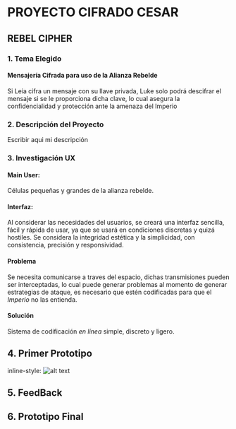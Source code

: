 # PROYECTO CIFRADO CESAR

## **REBEL CIPHER**

### 1. Tema Elegido
#### Mensajería Cifrada para uso de la Alianza Rebelde


Si Leia cifra un mensaje con su llave privada, Luke solo podrá descifrar el mensaje si se le proporciona dicha clave,  lo cual asegura la confidencialidad y protección ante la amenaza del Imperio


### 2. Descripción del Proyecto

Escribir aqui mi descripción

### 3. Investigación UX
#### Main User:
Células pequeñas y grandes de la alianza rebelde.
#### Interfaz:
Al considerar las necesidades del usuarios, se creará una interfaz sencilla, fácil y rápida de usar, ya que se usará en condiciones discretas y quizá hostiles. Se considera la integridad estética y la simplicidad, con consistencia, precisión y responsividad.
#### Problema
Se necesita comunicarse a traves del espacio, dichas transmisiones pueden ser interceptadas, lo cual puede generar problemas al momento de generar estrategias de ataque, es necesario que estén codificadas para que el _Imperio_ no las entienda.
#### Solución
Sistema de codificación _en línea_ simple, discreto y ligero.

## 4. Primer Prototipo

inline-style: ![alt text](https://lh3.googleusercontent.com/20pt6EioE609APW-l0_2zibIdh4hRZo0Cc3QjUj7jdep-X9lePPRTMdPqBg5eBJ5KSywsydUndvvRvKQiltgBs3VdPxSD8Ua4pTnmjJJpyE6EeYdOdOmA9IfyeJjk0NJ12v-UrsZyAA0qCvOLM08Ts-fGNI_VE-p0VBpH1H_sw3p5npu2hl1w8vDbyHzO9BHGI7Cq9XtfIcTI_Ch-gfTvNsJMFGy7cIEtvibggJ1_0WyJ8kdM3hYzkfhVyrz-E8QSIvb2JFEUu3qHUphMW8jxr2Cmro25SofCVQBZk9aT859LN-nMl7UlrGoxhoYK4sqZO9bJMhFcsT9zb2j8x6aubwsxQd4z383-XJPF9VMXkp_eiJyyDVdokouACcLPA4TsRNFKvzD27oFzgEQfAXPKTDRmOCT2CxNZASGRyQ2rwOkxwB_JzIKBfzLqmGQmF5H_8sjLD2hGjLOTVWCkD1I04fa7DsH6LKYrAsjcoaCU6F_XS9A4U7OThjKoH6jsS3pUeO9fFEAqAAyVNTy8gnez5anpcQPQgcjP0LaohZKtxlxe6wimIPoGojxh8rBD4FYwGulu2Iyg1TWjxx8RmStHyR7B8Yl0OiwSiusYVjIdh367EFKOwf23Oog5yxpExfSaIWdHiMfqXPpHD235JggcgsXJtYBgPWN_7Tfqkk8CLMWvy39YXgDAudi=w948-h757-no "primerproto")

## 5. FeedBack

## 6. Prototipo Final
